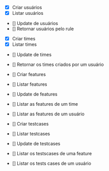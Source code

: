 - [x] Criar usuários
- [x] Listar usuários
- [] Update de usuários
- [] Retornar usuários pelo rule

- [x] Criar times
- [x] Listar times
- [] Update de times
- [] Retornar os times criados por um usuário


- [] Criar features
- [] Listar features
- [] Update de features
- [] Listar as features de um time
- [] Listar as features de um usuário


- [] Criar testcases
- [] Listar testcases
- [] Update de testcases
- [] Listar os testscases de uma feature
- [] Listar os tests cases de um usuário




